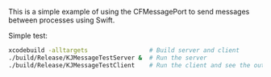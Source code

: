 This is a simple example of using the CFMessagePort to send messages between processes using Swift.

Simple test:

```sh
xcodebuild -alltargets                 # Build server and client
./build/Release/KJMessageTestServer &  # Run the server
./build/Release/KJMessageTestClient    # Run the client and see the output from both processes
```
